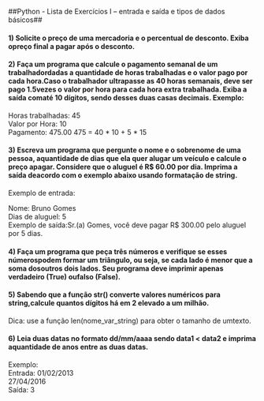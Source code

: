 ##Python - Lista de Exercícios I – entrada e saída e tipos de dados básicos##

#### 1) Solicite o preço de uma mercadoria e o percentual de desconto. Exiba opreço final a pagar após o desconto.



#### 2) Faça um programa que calcule o pagamento semanal de um trabalhadordadas a quantidade de horas trabalhadas e o valor pago por cada hora.Caso o trabalhador ultrapasse as 40 horas semanais, deve ser pago 1.5vezes o valor por hora para cada hora extra trabalhada. Exiba a saída comaté 10 dígitos, sendo desses duas casas decimais. Exemplo:

Horas trabalhadas: 45  
Valor por Hora: 10  
Pagamento: 475.00          475 = 40 * 10 + 5 * 15  



#### 3) Escreva um programa que pergunte o nome e o sobrenome de uma pessoa, aquantidade de dias que ela quer alugar um veículo e calcule o preço apagar. Considere que o aluguel é R$ 60.00 por dia. Imprima a saída deacordo com o exemplo abaixo usando formatação de string.
Exemplo de entrada:

Nome: Bruno Gomes  
Dias de aluguel: 5  
Exemplo de saída:Sr.(a) Gomes, você deve pagar R$ 300.00 pelo aluguel por 5 dias.  



#### 4) Faça um programa que peça três números e verifique se esses  númerospodem formar um triângulo, ou seja, se cada lado é menor que a soma dosoutros dois lados. Seu programa deve imprimir apenas verdadeiro (True) oufalso (False). 



#### 5) Sabendo que a função str() converte valores numéricos para  string,calcule quantos dígitos há em 2 elevado a um milhão.
Dica: use a função len(nome_var_string) para   obter o tamanho de umtexto. 




#### 6) Leia duas datas no formato dd/mm/aaaa sendo data1 < data2 e imprima aquantidade de anos entre as duas datas. 
Exemplo:  
Entrada: 01/02/2013  
27/04/2016  
Saída: 3 